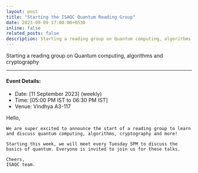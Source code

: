 ```yaml
---
layout: post
title: "Starting the ISAQC Quantum Reading Group"
date: 2023-09-09 17:00:00+0530
inline: false
related_posts: false
description: Starting a reading group on Quantum computing, algorithms and cryptography
---
```

Starting a reading group on Quantum computing, algorithms and cryptography

*** 

#### Event Details:

<ul>
    <li> Date: [11 September 2023] (weekly)</li>
    <li> Time: [05:00 PM IST to 06:30 PM IST] </li>
    <li> Venue: Vindhya A3-117 </li>
</ul>

<p>
    Hello, 

    We are super excited to announce the start of a reading group to learn and discuss quantum computing, algorithms, cryptography and more!

    Starting this week, we will meet every Tuesday 5PM to discuss the basics of quantum. Everyone is invited to join us for these talks.

    Cheers,
    ISAQC team. 
</p>
